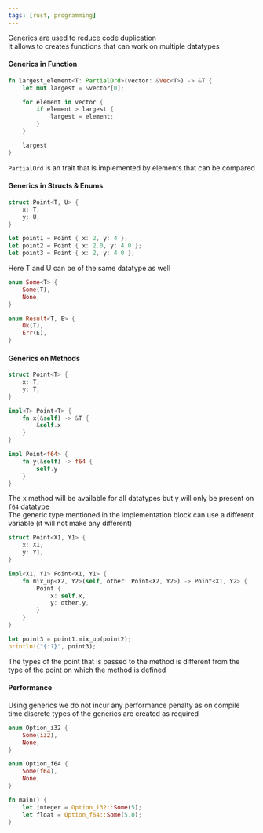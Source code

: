 ```yaml
---
tags: [rust, programming]
---
```


Generics are used to reduce code duplication  
It allows to creates functions that can work on multiple datatypes

#### Generics in Function

```rust
fn largest_element<T: PartialOrd>(vector: &Vec<T>) -> &T {
    let mut largest = &vector[0];

    for element in vector {
        if element > largest {
            largest = element;
        }
    }

    largest
}
```

`PartialOrd` is an trait that is implemented by elements that can be compared

#### Generics in Structs & Enums

```rust
struct Point<T, U> {
    x: T,
    y: U,
}

let point1 = Point { x: 2, y: 4 };
let point2 = Point { x: 2.0, y: 4.0 };
let point3 = Point { x: 2, y: 4.0 };
```

Here T and U can be of the same datatype as well

```rust
enum Some<T> {
    Some(T),
    None,
}

enum Result<T, E> {
    Ok(T),
    Err(E),
}
```

#### Generics on Methods

```rust
struct Point<T> {
    x: T,
    y: T,
}

impl<T> Point<T> {
    fn x(&self) -> &T {
        &self.x
    }
}

impl Point<f64> {
    fn y(&self) -> f64 {
        self.y
    }
}
```

The x method will be available for all datatypes but y will only be present on `f64` datatype  
The generic type mentioned in the implementation block can use a different variable (it will not make any different)

```rust
struct Point<X1, Y1> {
    x: X1,
    y: Y1,
}

impl<X1, Y1> Point<X1, Y1> {
    fn mix_up<X2, Y2>(self, other: Point<X2, Y2>) -> Point<X1, Y2> {
        Point {
            x: self.x,
            y: other.y,
        }
    }
}

let point3 = point1.mix_up(point2);
println!("{:?}", point3);
```

The types of the point that is passed to the method is different from the type of the point on which the method is defined

#### Performance

Using generics we do not incur any performance penalty as on compile time discrete types of the generics are created as required

```rust
enum Option_i32 {
    Some(i32),
    None,
}

enum Option_f64 {
    Some(f64),
    None,
}

fn main() {
    let integer = Option_i32::Some(5);
    let float = Option_f64::Some(5.0);
}
```
